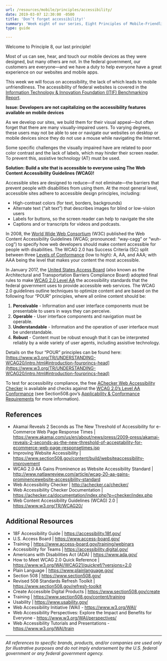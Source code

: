 ```yaml
---
url: /resources/mobile/principles/accessibility/
date: 2019-03-07 12:30:00 -0500
title: 'Don’t forget accessibility!'
summary: 'Week eight of our series, Eight Principles of Mobile-Friendliness, covers accessibility, WCAG 2.0, and the four POUR principles that will make your accessible web content Perceivable, Operable, Understandable, and Robust.'
type: guide

---
```


Welcome to Principle 8, our last principle!

Most of us can see, hear, and touch our mobile devices as they were designed, but many others are not. In the federal government, our customers are everyone—and we have a duty to help everyone have a great experience on our websites and mobile apps. 

This week we will focus on accessibility, the lack of which leads to mobile unfriendliness. The accessibility of federal websites is covered in the [Information Technology & Innovation Foundation (ITIF) Benchmarking Report](https://itif.org/publications/2017/03/08/benchmarking-us-government-websites).

**Issue: Developers are not capitalizing on the accessibility features available on mobile devices**  

As we develop our sites, we build them for their visual appeal—but often forget that there are many visually-impaired users. To varying degrees, these users may not be able to see or navigate our websites on desktop or mobile devices since they do not use a mouse while navigating the Internet. 

Some specific challenges the visually impaired have are related to poor color contrast and the lack of labels, which may hinder their screen reader. To prevent this, assistive technology (AT) must be used.

**Solution: Build a site that is accessible to everyone using The Web Content Accessibility Guidelines (WCAG)!**

Accessible sites are designed to reduce—if not eliminate—the barriers that prevent people with disabilities from using them. At the most general level, accessible sites adhere to accessible design principles, including:

- High-contrast colors (for text, borders, backgrounds)
- Alternate text (“alt text”) that describes images for blind or low-vision users
- Labels for buttons, so the screen reader can help to navigate the site 
- Captions and or transcripts for videos and podcasts. 

In 2008, the [World Wide Web Consortium](https://www.w3.org/WAI/standards-guidelines/wcag/) (W3C) published the Web Content Accessibility Guidelines (WCAG; pronounced: “way-cagg” or “wuh-cog”) to specify how web developers should make content accessible for people with disabilities. The WCAG 2.0 has Success Criteria (SC) split between three [Levels of Conformance](https://www.w3.org/TR/UNDERSTANDING-WCAG20/conformance.html) (low to high): A, AA, and AAA; with AAA being the level that makes your content the most accessible. 

In January 2017, the [United States Access Board](https://www.access-board.gov/) (also known as the Architectural and Transportation Barriers Compliance Board) adopted final rules to make [WCAG 2.0 Level AA](https://www.w3.org/WAI/WCAG21/quickref/?currentsidebar=%23col_overview&versions=2.0&levels=a%2Caaa#top) the accessibility standards that the federal government uses to provide accessible web services. The WCAG 2.0 guidelines outline techniques to optimize content and are based on the following four “POUR” principles, where all online content should be: 

1. **Perceivable** - Information and user interface components must be presentable to users in ways they can perceive.
2. **Operable** - User interface components and navigation must be operable.
3. **Understandable** - Information and the operation of user interface must be understandable.
4. **Robust** - Content must be robust enough that it can be interpreted reliably by a wide variety of user agents, including assistive technology.

Details on the four “POUR” principles can be found here: [https://www.w3.org/TR/UNDERSTANDING-WCAG20/intro.html#introduction-fourprincs-head](https://www.w3.org/TR/UNDERSTANDING-WCAG20/intro.html#introduction-fourprincs-head) 

To test for accessibility compliance, the free [AChecker Web Accessibility Checker](https://achecker.ca/checker/) is available and checks against the [WCAG 2.0’s Level AA Conformance](https://www.w3.org/WAI/WCAG21/quickref/?currentsidebar=%23col_overview&versions=2.0&levels=a%2Caaa#top) (see Section508.gov’s [Applicability & Conformance Requirements](https://www.section508.gov/create/applicability-conformance) for more information). 

## References

- Akamai Reveals 2 Seconds as The New Threshold of Accessibility for e-Commerce Web Page Response Times | https://www.akamai.com/us/en/about/news/press/2009-press/akamai-reveals-2-seconds-as-the-new-threshold-of-acceptability-for-ecommerce-web-page-responsetimes.jsp
- Improving Website Accessibility | https://www.section508.gov/content/build/websiteaccessibility-improvement
- WCAG 2.0 AA Gains Prominence as Website Accessibility Standard | http://www.natlawreview.com/article/wcag-20-aa-gains-prominencewebsite-accessibility-standard
- Web Accessibility Checker | http://achecker.ca/checker/
- Web Accessibility Checker Documentation | https://achecker.ca/documentation/index.php?p=checker/index.php 
- Web Content Accessibility Guidelines (WCAG) 2.0 | https://www.w3.org/TR/WCAG20/ 

## Additional Resources

- 18F Accessibility Guide | https://accessibility.18f.gov/ 
- U.S. Access Board | https://www.access-board.gov/
- Training | https://www.access-board.gov/training/webinars 
- Accessibility for Teams | https://accessibility.digital.gov/ 
- Americans with Disabilities Act (ADA) | https://www.ada.gov/ 
- How to Meet WCAG 2.0 Quick Reference | https://www.w3.org/WAI/WCAG21/quickref/?versions=2.0 
- Plain Language | https://www.plainlanguage.gov/ 
- Section 508 | https://www.section508.gov/ 
- Revised 508 Standards Refresh Toolkit | https://www.section508.gov/refresh-toolkit 
- Create Accessible Digital Products | https://www.section508.gov/create 
- Training | https://www.section508.gov/content/training 
- Usability | https://www.usability.gov/ 
- Web Accessibility Initiative (WAI) - https://www.w3.org/WAI/
- Web Accessibility Perspectives: Explore the Impact and Benefits for Everyone - https://www.w3.org/WAI/perspectives/ 
- Web Accessibility Tutorials and Presentations - https://www.w3.org/WAI/train 

--- 

_All references to specific brands, products, and/or companies are used only for illustrative purposes and do not imply endorsement by the U.S. federal government or any federal government agency._ 
